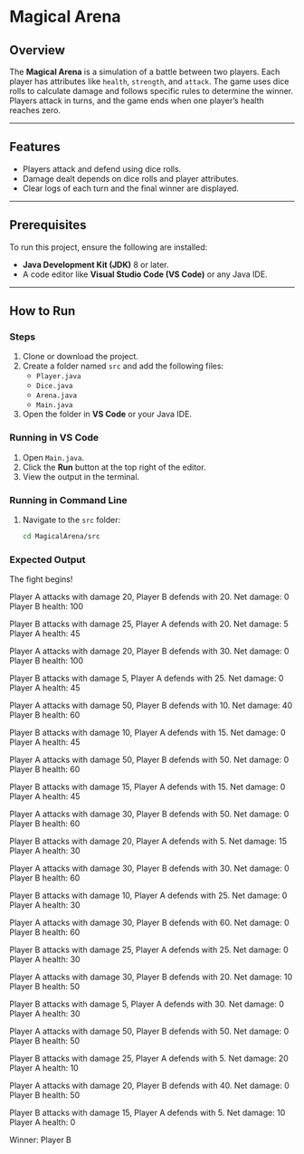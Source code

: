 # Magical Arena

## Overview

The **Magical Arena** is a simulation of a battle between two players. Each player has attributes like `health`, `strength`, and `attack`. The game uses dice rolls to calculate damage and follows specific rules to determine the winner. Players attack in turns, and the game ends when one player’s health reaches zero.

---

## Features

- Players attack and defend using dice rolls.
- Damage dealt depends on dice rolls and player attributes.
- Clear logs of each turn and the final winner are displayed.

---

## Prerequisites

To run this project, ensure the following are installed:

- **Java Development Kit (JDK)** 8 or later.
- A code editor like **Visual Studio Code (VS Code)** or any Java IDE.

---

## How to Run

### Steps

1. Clone or download the project.
2. Create a folder named `src` and add the following files:
   - `Player.java`
   - `Dice.java`
   - `Arena.java`
   - `Main.java`
3. Open the folder in **VS Code** or your Java IDE.

### Running in VS Code

1. Open `Main.java`.
2. Click the **Run** button at the top right of the editor.
3. View the output in the terminal.

### Running in Command Line

1. Navigate to the `src` folder:
   ```bash
   cd MagicalArena/src
   ```

### Expected Output

The fight begins!

Player A attacks with damage 20, Player B defends with 20. Net damage: 0
Player B health: 100

Player B attacks with damage 25, Player A defends with 20. Net damage: 5
Player A health: 45

Player A attacks with damage 20, Player B defends with 30. Net damage: 0
Player B health: 100

Player B attacks with damage 5, Player A defends with 25. Net damage: 0
Player A health: 45

Player A attacks with damage 50, Player B defends with 10. Net damage: 40
Player B health: 60

Player B attacks with damage 10, Player A defends with 15. Net damage: 0
Player A health: 45

Player A attacks with damage 50, Player B defends with 50. Net damage: 0
Player B health: 60

Player B attacks with damage 15, Player A defends with 15. Net damage: 0
Player A health: 45

Player A attacks with damage 30, Player B defends with 50. Net damage: 0
Player B health: 60

Player B attacks with damage 20, Player A defends with 5. Net damage: 15
Player A health: 30

Player A attacks with damage 30, Player B defends with 30. Net damage: 0
Player B health: 60

Player B attacks with damage 10, Player A defends with 25. Net damage: 0
Player A health: 30

Player A attacks with damage 30, Player B defends with 60. Net damage: 0
Player B health: 60

Player B attacks with damage 25, Player A defends with 25. Net damage: 0
Player A health: 30

Player A attacks with damage 30, Player B defends with 20. Net damage: 10
Player B health: 50

Player B attacks with damage 5, Player A defends with 30. Net damage: 0
Player A health: 30

Player A attacks with damage 50, Player B defends with 50. Net damage: 0
Player B health: 50

Player B attacks with damage 25, Player A defends with 5. Net damage: 20
Player A health: 10

Player A attacks with damage 20, Player B defends with 40. Net damage: 0
Player B health: 50

Player B attacks with damage 15, Player A defends with 5. Net damage: 10
Player A health: 0

Winner: Player B
